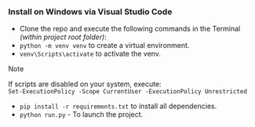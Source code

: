 ### Install on Windows via Visual Studio Code

- Clone the repo and execute the following commands in the Terminal _(within project root folder)_:
- `python -m venv venv` to create a virtual environment.
- `venv\Scripts\activate` to activate the venv.

> [!NOTE]  
> If scripts are disabled on your system, execute:<br>
> `Set-ExecutionPolicy -Scope CurrentUser -ExecutionPolicy Unrestricted`

- `pip install -r requirements.txt` to install all dependencies.
- `python run.py` - To launch the project.